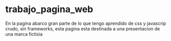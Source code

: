# trabajo_pagina_web
En la pagina abarco gran parte de lo que tengo aprendido de css y javascrip crudo, sin frameworks, esta pagina esta destinada a una presentacion de una marca fictisia 
